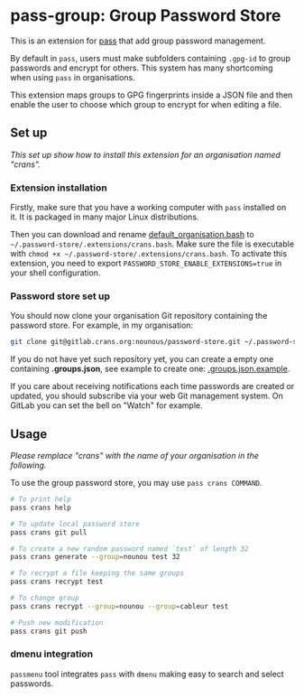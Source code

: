 # pass-group: Group Password Store

This is an extension for [pass](https://www.passwordstore.org/) that add group
password management.

By default in `pass`, users must make subfolders containing `.gpg-id` to group
passwords and encrypt for others.
This system has many shortcoming when using `pass` in organisations.

This extension maps groups to GPG fingerprints inside a JSON file and then
enable the user to choose which group to encrypt for when editing a file.

## Set up

*This set up show how to install this extension for an organisation named
"crans".*

### Extension installation

Firstly, make sure that you have a working computer with `pass` installed on
it. It is packaged in many major Linux distributions.

Then you can download and rename
[default_organisation.bash](./default_organisation.bash)
to `~/.password-store/.extensions/crans.bash`. Make sure the file is executable
with `chmod +x ~/.password-store/.extensions/crans.bash`.
To activate this extension, you need to export
`PASSWORD_STORE_ENABLE_EXTENSIONS=true` in your shell configuration.

### Password store set up

You should now clone your organisation Git repository containing the password
store. For example, in my organisation:

```bash
git clone git@gitlab.crans.org:nounous/password-store.git ~/.password-store/crans
```

If you do not have yet such repository yet, you can create a empty one
containing **.groups.json**, see example to create one:
[.groups.json.example](./.groups.json.example).

If you care about receiving notifications each time passwords are created or
updated, you should subscribe via your web Git management system.
On GitLab you can set the bell on "Watch" for example.

## Usage

*Please remplace "crans" with the name of your organisation in the following.*

To use the group password store, you may use `pass crans COMMAND`.

```bash
# To print help
pass crans help

# To update local password store
pass crans git pull

# To create a new random password named `test` of length 32
pass crans generate --group=nounou test 32

# To recrypt a file keeping the same groups
pass crans recrypt test

# To change group
pass crans recrypt --group=nounou --group=cableur test

# Push new modification
pass crans git push
```

### dmenu integration

`passmenu` tool integrates `pass` with `dmenu` making easy to search
and select passwords.

